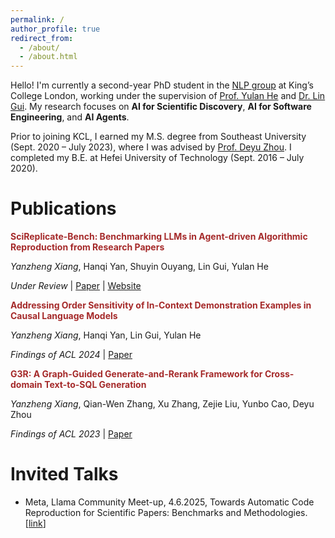 ```yaml
---
permalink: /
author_profile: true
redirect_from: 
  - /about/
  - /about.html
---
```


Hello! I'm currently a second-year PhD student in the [NLP group](https://kclnlp.github.io/) at King’s College London, working under the supervision of [Prof. Yulan He](https://sites.google.com/view/yulanhe) and [Dr. Lin Gui](https://sites.google.com/view/lin-gui/about-me). My research focuses on **AI for Scientific Discovery**, **AI for Software Engineering**, and **AI Agents**.

Prior to joining KCL, I earned my M.S. degree from Southeast University (Sept. 2020 – July 2023), where I was advised by [Prof. Deyu Zhou](https://scholar.google.com/citations?user=DvVelLcAAAAJ&hl=zh-CN). I completed my B.E. at Hefei University of Technology (Sept. 2016 – July 2020).


Publications
======
<span style="color:brown; font-weight:bold;">
SciReplicate-Bench: Benchmarking LLMs in Agent-driven Algorithmic Reproduction from Research Papers
</span><br>

*Yanzheng Xiang*, Hanqi Yan, Shuyin Ouyang, Lin Gui, Yulan He

*Under Review* | [Paper](https://arxiv.org/abs/2504.00255) | [Website](https://xyzcs.github.io/scireplicate.github.io/) 


<span style="color:brown; font-weight:bold;">
Addressing Order Sensitivity of In-Context Demonstration Examples in Causal Language Models
</span><br>

*Yanzheng Xiang*, Hanqi Yan, Lin Gui, Yulan He

*Findings of ACL 2024* | [Paper](https://arxiv.org/abs/2402.15637)


<span style="color:brown; font-weight:bold;">
G3R: A Graph-Guided Generate-and-Rerank Framework for Cross-domain Text-to-SQL Generation
</span><br>

*Yanzheng Xiang*, Qian-Wen Zhang, Xu Zhang, Zejie Liu, Yunbo Cao, Deyu Zhou

*Findings of ACL 2023* | [Paper](https://aclanthology.org/2023.findings-acl.23/)



Invited Talks
======
- Meta, Llama Community Meet-up, 4.6.2025, Towards Automatic Code Reproduction for Scientific Papers: Benchmarks and Methodologies. [[link](https://www.linkedin.com/posts/yanzheng-xiang-9aa572282_ai-llm-agenticai-activity-7336720296193761281-yGy2/?utm_source=share&utm_medium=member_desktop&rcm=ACoAAETIZhIBXh5XAI2i8HIYl-QGLzQlxhu0J98)]






